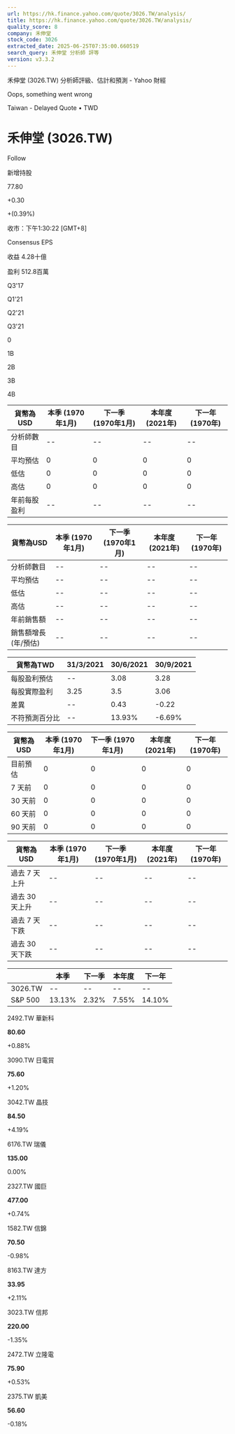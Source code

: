 ```yaml
---
url: https://hk.finance.yahoo.com/quote/3026.TW/analysis/
title: https://hk.finance.yahoo.com/quote/3026.TW/analysis/
quality_score: 8
company: 禾伸堂
stock_code: 3026
extracted_date: 2025-06-25T07:35:00.660519
search_query: 禾伸堂 分析師 評等
version: v3.3.2
---
```


禾伸堂 (3026.TW) 分析師評級、估計和預測 - Yahoo 財經


Oops, something went wrong

 

Taiwan - Delayed Quote • TWD 

# 禾伸堂 (3026.TW)

Follow

 

新增持股

77.80

+0.30

+(0.39%)

收市：下午1:30:22 [GMT+8]

Consensus EPS

收益 4.28十億

盈利 512.8百萬

Q3'17

Q1'21

Q2'21

Q3'21

0

1B

2B

3B

4B

| 貨幣為USD | 本季 (1970年1月) | 下一季 (1970年1月) | 本年度 (2021年) | 下一年 (1970年) |
| --- | --- | --- | --- | --- |
| 分析師數目 | -- | -- | -- | -- |
| 平均預估 | 0 | 0 | 0 | 0 |
| 低估 | 0 | 0 | 0 | 0 |
| 高估 | 0 | 0 | 0 | 0 |
| 年前每股盈利 | -- | -- | -- | -- |

| 貨幣為USD | 本季 (1970年1月) | 下一季 (1970年1月) | 本年度 (2021年) | 下一年 (1970年) |
| --- | --- | --- | --- | --- |
| 分析師數目 | -- | -- | -- | -- |
| 平均預估 | -- | -- | -- | -- |
| 低估 | -- | -- | -- | -- |
| 高估 | -- | -- | -- | -- |
| 年前銷售額 | -- | -- | -- | -- |
| 銷售額增長 (年/預估) | -- | -- | -- | -- |

| 貨幣為TWD | 31/3/2021 | 30/6/2021 | 30/9/2021 |
| --- | --- | --- | --- |
| 每股盈利預估 | -- | 3.08 | 3.28 |
| 每股實際盈利 | 3.25 | 3.5 | 3.06 |
| 差異 | -- | 0.43 | -0.22 |
| 不符預測百分比 | -- | 13.93% | -6.69% |

| 貨幣為USD | 本季 (1970年1月) | 下一季 (1970年1月) | 本年度 (2021年) | 下一年 (1970年) |
| --- | --- | --- | --- | --- |
| 目前預估 | 0 | 0 | 0 | 0 |
| 7 天前 | 0 | 0 | 0 | 0 |
| 30 天前 | 0 | 0 | 0 | 0 |
| 60 天前 | 0 | 0 | 0 | 0 |
| 90 天前 | 0 | 0 | 0 | 0 |

| 貨幣為USD | 本季 (1970年1月) | 下一季 (1970年1月) | 本年度 (2021年) | 下一年 (1970年) |
| --- | --- | --- | --- | --- |
| 過去 7 天上升 | -- | -- | -- | -- |
| 過去 30 天上升 | -- | -- | -- | -- |
| 過去 7 天下跌 | -- | -- | -- | -- |
| 過去 30 天下跌 | -- | -- | -- | -- |

|  | 本季 | 下一季 | 本年度 | 下一年 |
| --- | --- | --- | --- | --- |
| 3026.TW | -- | -- | -- | -- |
| S&P 500 | 13.13% | 2.32% | 7.55% | 14.10% |

2492.TW  華新科

**80.60**

+0.88%

3090.TW  日電貿

**75.60**

+1.20%

3042.TW  晶技

**84.50**

+4.19%

6176.TW  瑞儀

**135.00**

0.00%

2327.TW  國巨

**477.00**

+0.74%

1582.TW  信錦

**70.50**

-0.98%

8163.TW  達方

**33.95**

+2.11%

3023.TW  信邦

**220.00**

-1.35%

2472.TW  立隆電

**75.90**

+0.53%

2375.TW  凱美

**56.60**

-0.18%
